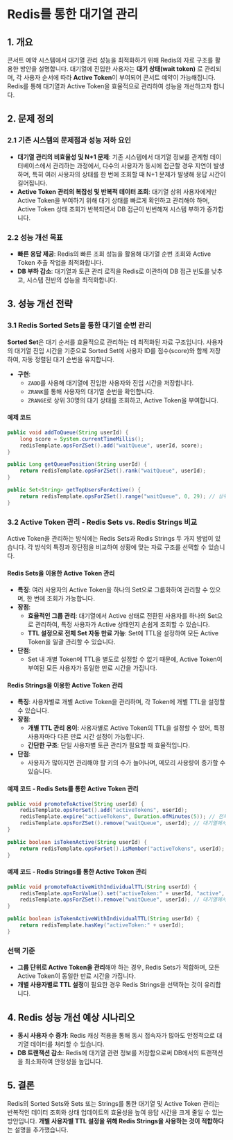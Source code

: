 # Redis를 통한 대기열 관리

## 1. 개요
콘서트 예약 시스템에서 대기열 관리 성능을 최적화하기 위해 Redis의 자료 구조를 활용한 방안을 설명합니다. 대기열에 진입한 사용자는 **대기 상태(wait token)** 로 관리되며, 각 사용자 순서에 따라 **Active Token**이 부여되어 콘서트 예약이 가능해집니다. Redis를 통해 대기열과 Active Token을 효율적으로 관리하여 성능을 개선하고자 합니다.

## 2. 문제 정의
### 2.1 기존 시스템의 문제점과 성능 저하 요인
- **대기열 관리의 비효율성 및 N+1 문제**: 기존 시스템에서 대기열 정보를 관계형 데이터베이스에서 관리하는 과정에서, 다수의 사용자가 동시에 접근할 경우 지연이 발생하며, 특히 여러 사용자의 상태를 한 번에 조회할 때 N+1 문제가 발생해 응답 시간이 길어집니다.
- **Active Token 관리의 복잡성 및 반복적 데이터 조회**: 대기열 상위 사용자에게만 Active Token을 부여하기 위해 대기 상태를 빠르게 확인하고 관리해야 하며, Active Token 상태 조회가 반복되면서 DB 접근이 빈번해져 시스템 부하가 증가합니다.

### 2.2 성능 개선 목표
- **빠른 응답 제공**: Redis의 빠른 조회 성능을 활용해 대기열 순번 조회와 Active Token 추출 작업을 최적화합니다.
- **DB 부하 감소**: 대기열과 토큰 관리 로직을 Redis로 이관하여 DB 접근 빈도를 낮추고, 시스템 전반의 성능을 최적화합니다.

## 3. 성능 개선 전략

### 3.1 Redis Sorted Sets을 통한 대기열 순번 관리
**Sorted Set**은 대기 순서를 효율적으로 관리하는 데 최적화된 자료 구조입니다. 사용자의 대기열 진입 시간을 기준으로 Sorted Set에 사용자 ID를 점수(score)와 함께 저장하여, 자동 정렬된 대기 순번을 유지합니다.
- **구현**:
  - `ZADD`를 사용해 대기열에 진입한 사용자와 진입 시간을 저장합니다.
  - `ZRANK`를 통해 사용자의 대기열 순번을 확인합니다.
  - `ZRANGE`로 상위 30명의 대기 상태를 조회하고, Active Token을 부여합니다.

#### 예제 코드
```java
public void addToQueue(String userId) {
    long score = System.currentTimeMillis();
    redisTemplate.opsForZSet().add("waitQueue", userId, score);
}

public Long getQueuePosition(String userId) {
    return redisTemplate.opsForZSet().rank("waitQueue", userId);
}

public Set<String> getTopUsersForActive() {
    return redisTemplate.opsForZSet().range("waitQueue", 0, 29); // 상위 30명 조회
}
```

### 3.2 Active Token 관리 - Redis Sets vs. Redis Strings 비교

Active Token을 관리하는 방식에는 Redis Sets과 Redis Strings 두 가지 방법이 있습니다. 각 방식의 특징과 장단점을 비교하여 상황에 맞는 자료 구조를 선택할 수 있습니다.

#### Redis Sets을 이용한 Active Token 관리
- **특징**: 여러 사용자의 Active Token을 하나의 Set으로 그룹화하여 관리할 수 있으며, 한 번에 조회가 가능합니다.
- **장점**:
  - **효율적인 그룹 관리**: 대기열에서 Active 상태로 전환된 사용자를 하나의 Set으로 관리하여, 특정 사용자가 Active 상태인지 손쉽게 조회할 수 있습니다.
  - **TTL 설정으로 전체 Set 자동 만료 가능**: Set에 TTL을 설정하여 모든 Active Token을 일괄 관리할 수 있습니다.
- **단점**:
  - Set 내 개별 Token에 TTL을 별도로 설정할 수 없기 때문에, Active Token이 부여된 모든 사용자가 동일한 만료 시간을 가집니다.

#### Redis Strings을 이용한 Active Token 관리
- **특징**: 사용자별로 개별 Active Token을 관리하며, 각 Token에 개별 TTL을 설정할 수 있습니다.
- **장점**:
  - **개별 TTL 관리 용이**: 사용자별로 Active Token의 TTL을 설정할 수 있어, 특정 사용자마다 다른 만료 시간 설정이 가능합니다.
  - **간단한 구조**: 단일 사용자별 토큰 관리가 필요할 때 효율적입니다.
- **단점**:
  - 사용자가 많아지면 관리해야 할 키의 수가 늘어나며, 메모리 사용량이 증가할 수 있습니다.

#### 예제 코드 - Redis Sets를 통한 Active Token 관리
```java
public void promoteToActive(String userId) {
    redisTemplate.opsForSet().add("activeTokens", userId);
    redisTemplate.expire("activeTokens", Duration.ofMinutes(5)); // 전체 Set의 TTL 설정
    redisTemplate.opsForZSet().remove("waitQueue", userId); // 대기열에서 제거
}

public boolean isTokenActive(String userId) {
    return redisTemplate.opsForSet().isMember("activeTokens", userId);
}
```

#### 예제 코드 - Redis Strings를 통한 Active Token 관리
```java
public void promoteToActiveWithIndividualTTL(String userId) {
    redisTemplate.opsForValue().set("activeToken:" + userId, "active", Duration.ofMinutes(5)); // 사용자별 TTL 설정
    redisTemplate.opsForZSet().remove("waitQueue", userId); // 대기열에서 제거
}

public boolean isTokenActiveWithIndividualTTL(String userId) {
    return redisTemplate.hasKey("activeToken:" + userId);
}
```

### 선택 기준
- **그룹 단위로 Active Token을 관리**해야 하는 경우, Redis Sets가 적합하며, 모든 Active Token이 동일한 만료 시간을 가집니다.
- **개별 사용자별로 TTL 설정**이 필요한 경우 Redis Strings을 선택하는 것이 유리합니다.

## 4. Redis 성능 개선 예상 시나리오

- **동시 사용자 수 증가**: Redis 캐싱 적용을 통해 동시 접속자가 많아도 안정적으로 대기열 데이터를 처리할 수 있습니다.
- **DB 트랜잭션 감소**: Redis에 대기열 관련 정보를 저장함으로써 DB에서의 트랜잭션을 최소화하여 안정성을 높입니다.

## 5. 결론
Redis의 Sorted Sets와 Sets 또는 Strings를 통한 대기열 및 Active Token 관리는 반복적인 데이터 조회와 상태 업데이트의 효율성을 높여 응답 시간을 크게 줄일 수 있는 방안입니다. **개별 사용자별 TTL 설정을 위해 Redis Strings을 사용하는 것이 적합하다**는 설명을 추가했습니다.

